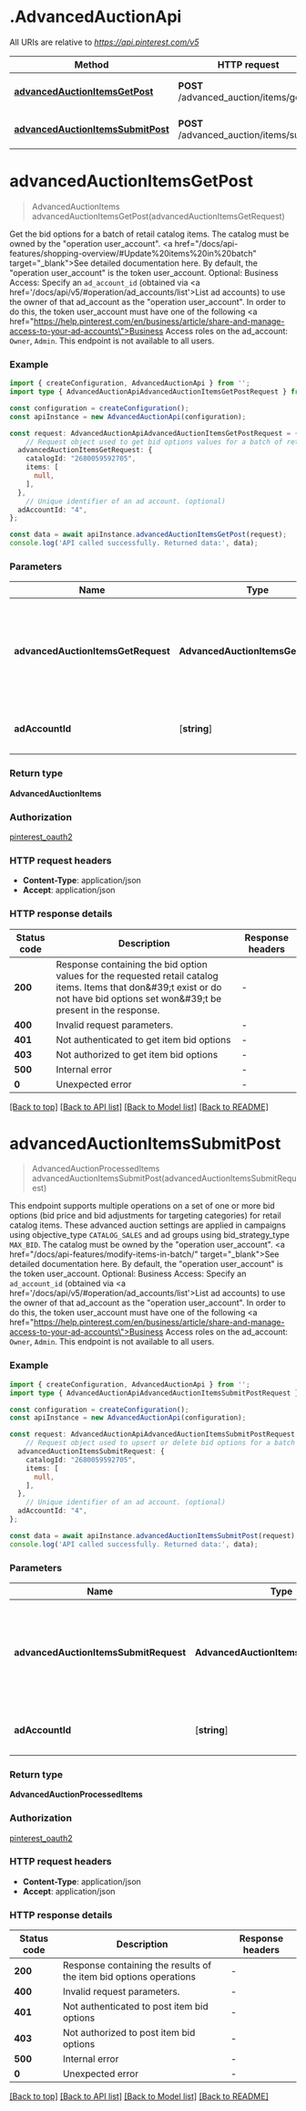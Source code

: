 # .AdvancedAuctionApi

All URIs are relative to *https://api.pinterest.com/v5*

Method | HTTP request | Description
------------- | ------------- | -------------
[**advancedAuctionItemsGetPost**](AdvancedAuctionApi.md#advancedAuctionItemsGetPost) | **POST** /advanced_auction/items/get | Get item bid options (POST)
[**advancedAuctionItemsSubmitPost**](AdvancedAuctionApi.md#advancedAuctionItemsSubmitPost) | **POST** /advanced_auction/items/submit | Operate on item level bid options


# **advancedAuctionItemsGetPost**
> AdvancedAuctionItems advancedAuctionItemsGetPost(advancedAuctionItemsGetRequest)

Get the bid options for a batch of retail catalog items.  The catalog must be owned by the \"operation user_account\". <a href=\"/docs/api-features/shopping-overview/#Update%20items%20in%20batch\" target=\"_blank\">See detailed documentation here.</a> By default, the \"operation user_account\" is the token user_account.  Optional: Business Access: Specify an <code>ad_account_id</code> (obtained via <a href=\'/docs/api/v5/#operation/ad_accounts/list\'>List ad accounts</a>) to use the owner of that ad_account as the \"operation user_account\". In order to do this, the token user_account must have one of the following <a href=\"https://help.pinterest.com/en/business/article/share-and-manage-access-to-your-ad-accounts\">Business Access</a> roles on the ad_account: `Owner`, `Admin`.  This endpoint is not available to all users.

### Example


```typescript
import { createConfiguration, AdvancedAuctionApi } from '';
import type { AdvancedAuctionApiAdvancedAuctionItemsGetPostRequest } from '';

const configuration = createConfiguration();
const apiInstance = new AdvancedAuctionApi(configuration);

const request: AdvancedAuctionApiAdvancedAuctionItemsGetPostRequest = {
    // Request object used to get bid options values for a batch of retail catalog items
  advancedAuctionItemsGetRequest: {
    catalogId: "2680059592705",
    items: [
      null,
    ],
  },
    // Unique identifier of an ad account. (optional)
  adAccountId: "4",
};

const data = await apiInstance.advancedAuctionItemsGetPost(request);
console.log('API called successfully. Returned data:', data);
```


### Parameters

Name | Type | Description  | Notes
------------- | ------------- | ------------- | -------------
 **advancedAuctionItemsGetRequest** | **AdvancedAuctionItemsGetRequest**| Request object used to get bid options values for a batch of retail catalog items |
 **adAccountId** | [**string**] | Unique identifier of an ad account. | (optional) defaults to undefined


### Return type

**AdvancedAuctionItems**

### Authorization

[pinterest_oauth2](README.md#pinterest_oauth2)

### HTTP request headers

 - **Content-Type**: application/json
 - **Accept**: application/json


### HTTP response details
| Status code | Description | Response headers |
|-------------|-------------|------------------|
**200** | Response containing the bid option values for the requested retail catalog items. Items that don\&#39;t exist or do not have bid options set won\&#39;t be present in the response. |  -  |
**400** | Invalid request parameters. |  -  |
**401** | Not authenticated to get item bid options |  -  |
**403** | Not authorized to get item bid options |  -  |
**500** | Internal error |  -  |
**0** | Unexpected error |  -  |

[[Back to top]](#) [[Back to API list]](README.md#documentation-for-api-endpoints) [[Back to Model list]](README.md#documentation-for-models) [[Back to README]](README.md)

# **advancedAuctionItemsSubmitPost**
> AdvancedAuctionProcessedItems advancedAuctionItemsSubmitPost(advancedAuctionItemsSubmitRequest)

This endpoint supports multiple operations on a set of one or more bid options (bid price and bid adjustments for targeting categories) for retail catalog items. These advanced auction settings are applied in campaigns using objective_type `CATALOG_SALES` and ad groups using bid_strategy_type `MAX_BID`.  The catalog must be owned by the \"operation user_account\". <a href=\"/docs/api-features/modify-items-in-batch/\" target=\"_blank\">See detailed documentation here.</a> By default, the \"operation user_account\" is the token user_account.  Optional: Business Access: Specify an <code>ad_account_id</code> (obtained via <a href=\'/docs/api/v5/#operation/ad_accounts/list\'>List ad accounts</a>) to use the owner of that ad_account as the \"operation user_account\". In order to do this, the token user_account must have one of the following <a href=\"https://help.pinterest.com/en/business/article/share-and-manage-access-to-your-ad-accounts\">Business Access</a> roles on the ad_account: `Owner`, `Admin`.  This endpoint is not available to all users.

### Example


```typescript
import { createConfiguration, AdvancedAuctionApi } from '';
import type { AdvancedAuctionApiAdvancedAuctionItemsSubmitPostRequest } from '';

const configuration = createConfiguration();
const apiInstance = new AdvancedAuctionApi(configuration);

const request: AdvancedAuctionApiAdvancedAuctionItemsSubmitPostRequest = {
    // Request object used to upsert or delete bid options for a batch of retail catalog items
  advancedAuctionItemsSubmitRequest: {
    catalogId: "2680059592705",
    items: [
      null,
    ],
  },
    // Unique identifier of an ad account. (optional)
  adAccountId: "4",
};

const data = await apiInstance.advancedAuctionItemsSubmitPost(request);
console.log('API called successfully. Returned data:', data);
```


### Parameters

Name | Type | Description  | Notes
------------- | ------------- | ------------- | -------------
 **advancedAuctionItemsSubmitRequest** | **AdvancedAuctionItemsSubmitRequest**| Request object used to upsert or delete bid options for a batch of retail catalog items |
 **adAccountId** | [**string**] | Unique identifier of an ad account. | (optional) defaults to undefined


### Return type

**AdvancedAuctionProcessedItems**

### Authorization

[pinterest_oauth2](README.md#pinterest_oauth2)

### HTTP request headers

 - **Content-Type**: application/json
 - **Accept**: application/json


### HTTP response details
| Status code | Description | Response headers |
|-------------|-------------|------------------|
**200** | Response containing the results of the item bid options operations |  -  |
**400** | Invalid request parameters. |  -  |
**401** | Not authenticated to post item bid options |  -  |
**403** | Not authorized to post item bid options |  -  |
**500** | Internal error |  -  |
**0** | Unexpected error |  -  |

[[Back to top]](#) [[Back to API list]](README.md#documentation-for-api-endpoints) [[Back to Model list]](README.md#documentation-for-models) [[Back to README]](README.md)


